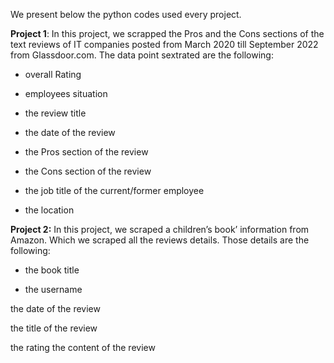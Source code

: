We present below the python codes used every project.


**Project 1**: In this project, we scrapped the Pros and the Cons sections of the text reviews of IT companies posted from March 2020 till September 2022 from Glassdoor.com.
The data point sextrated are the following:

  - overall Rating
  
  - employees situation

  - the review title
  
  - the date of the review

  - the Pros section of the review

  - the Cons section of the review
  
  - the job title of the current/former employee
  
  - the location



**Project 2:** In this project, we scraped a children’s book’ information from Amazon. Which we scraped all the reviews details. Those details are the following: 

- the book title

- the username

the date of the review

the title of the review

the rating
the content of the review
